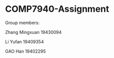 # COMP7940-Assignment

Group members:

Zhang Mingxuan  19430094

Li Yufan        19409354

GAO Han         19402295
